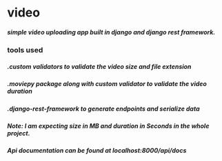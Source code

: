# video

##### simple video uploading app built in django and django rest framework.

### tools used

##### .custom validators to validate the video size and file extension
##### .moviepy package along with custom validator to validate the video duration
##### .django-rest-framework to generate endpoints and serialize data

##### Note: I am expecting size in MB and duration in Seconds in the whole project.
##### Api documentation can be found at localhost:8000/api/docs
